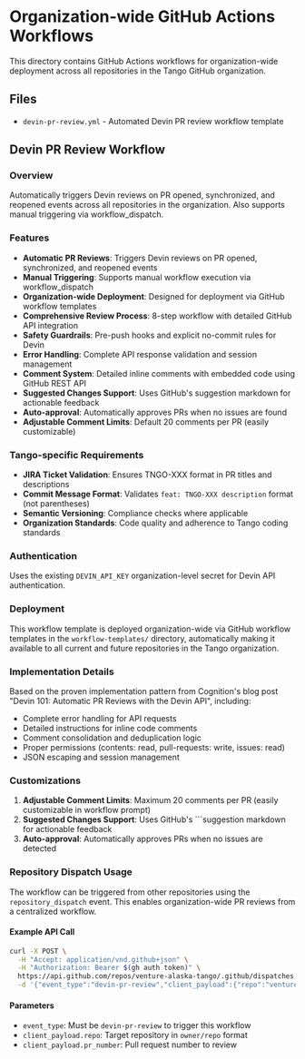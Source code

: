 # Organization-wide GitHub Actions Workflows

This directory contains GitHub Actions workflows for organization-wide deployment across all repositories in the Tango GitHub organization.

## Files

- `devin-pr-review.yml` - Automated Devin PR review workflow template

## Devin PR Review Workflow

### Overview
Automatically triggers Devin reviews on PR opened, synchronized, and reopened events across all repositories in the organization. Also supports manual triggering via workflow_dispatch.

### Features
- **Automatic PR Reviews**: Triggers Devin reviews on PR opened, synchronized, and reopened events
- **Manual Triggering**: Supports manual workflow execution via workflow_dispatch
- **Organization-wide Deployment**: Designed for deployment via GitHub workflow templates
- **Comprehensive Review Process**: 8-step workflow with detailed GitHub API integration
- **Safety Guardrails**: Pre-push hooks and explicit no-commit rules for Devin
- **Error Handling**: Complete API response validation and session management
- **Comment System**: Detailed inline comments with embedded code using GitHub REST API
- **Suggested Changes Support**: Uses GitHub's suggestion markdown for actionable feedback
- **Auto-approval**: Automatically approves PRs when no issues are found
- **Adjustable Comment Limits**: Default 20 comments per PR (easily customizable)

### Tango-specific Requirements
- **JIRA Ticket Validation**: Ensures TNGO-XXX format in PR titles and descriptions
- **Commit Message Format**: Validates `feat: TNGO-XXX description` format (not parentheses)
- **Semantic Versioning**: Compliance checks where applicable
- **Organization Standards**: Code quality and adherence to Tango coding standards

### Authentication
Uses the existing `DEVIN_API_KEY` organization-level secret for Devin API authentication.

### Deployment
This workflow template is deployed organization-wide via GitHub workflow templates in the `workflow-templates/` directory, automatically making it available to all current and future repositories in the Tango organization.

### Implementation Details
Based on the proven implementation pattern from Cognition's blog post "Devin 101: Automatic PR Reviews with the Devin API", including:
- Complete error handling for API requests
- Detailed instructions for inline code comments
- Comment consolidation and deduplication logic
- Proper permissions (contents: read, pull-requests: write, issues: read)
- JSON escaping and session management

### Customizations
1. **Adjustable Comment Limits**: Maximum 20 comments per PR (easily customizable in workflow prompt)
2. **Suggested Changes Support**: Uses GitHub's ```suggestion markdown for actionable feedback
3. **Auto-approval**: Automatically approves PRs when no issues are detected

### Repository Dispatch Usage
The workflow can be triggered from other repositories using the `repository_dispatch` event. This enables organization-wide PR reviews from a centralized workflow.

#### Example API Call
```bash
curl -X POST \
  -H "Accept: application/vnd.github+json" \
  -H "Authorization: Bearer $(gh auth token)" \
  https://api.github.com/repos/venture-alaska-tango/.github/dispatches \
  -d '{"event_type":"devin-pr-review","client_payload":{"repo":"venture-alaska-tango/target-repo","pr_number":123}}'
```

#### Parameters
- `event_type`: Must be `devin-pr-review` to trigger this workflow
- `client_payload.repo`: Target repository in `owner/repo` format
- `client_payload.pr_number`: Pull request number to review
